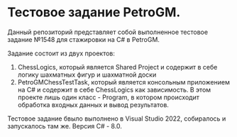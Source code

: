 # Тестовое задание PetroGM.
Данный репозиторий представляет собой выполненное тестовое задание №1548 для стажировки на C# в PetroGM.

Задание состоит из двух проектов: 
1. ChessLogics, который является Shared Project и содержит в себе логику шахматных фигур и шахматной доски
2. PetroGMChessTestTask, который является консольным приложением на C# и содержит в себе ChessLogics как зависимость. В этом проекте лишь один класс - Program, в котором происходит обработка входных данных и вывод результатов.

Тестовое задание бвыло выполнено в Visual Studio 2022, собиралось и запускалось там же. Версия C# - 8.0.
